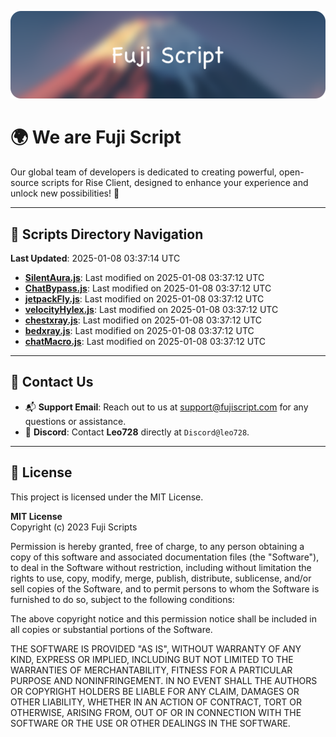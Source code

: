 ![Banner](.github/b.webp)

# 🌍 **We are Fuji Script**

Our global team of developers is dedicated to creating powerful, open-source scripts for Rise Client, designed to enhance your experience and unlock new possibilities! 🌟

---
<!-- SCRIPTS_NAVIGATION_START -->
## 📂 **Scripts Directory Navigation**

**Last Updated**: 2025-01-08 03:37:14 UTC

- **[SilentAura.js](scripts/SilentAura.js)**: Last modified on 2025-01-08 03:37:12 UTC
- **[ChatBypass.js](scripts/ChatBypass.js)**: Last modified on 2025-01-08 03:37:12 UTC
- **[jetpackFly.js](scripts/jetpackFly.js)**: Last modified on 2025-01-08 03:37:12 UTC
- **[velocityHylex.js](scripts/velocityHylex.js)**: Last modified on 2025-01-08 03:37:12 UTC
- **[chestxray.js](scripts/chestxray.js)**: Last modified on 2025-01-08 03:37:12 UTC
- **[bedxray.js](scripts/bedxray.js)**: Last modified on 2025-01-08 03:37:12 UTC
- **[chatMacro.js](scripts/chatMacro.js)**: Last modified on 2025-01-08 03:37:12 UTC

<!-- SCRIPTS_NAVIGATION_END -->

---

## 💬 **Contact Us**  
- 📬 **Support Email**: Reach out to us at [support@fujiscript.com](mailto:support@fujiscript.com) for any questions or assistance.  
- 💬 **Discord**: Contact **Leo728** directly at `Discord@leo728`.

---

## 📜 **License**

This project is licensed under the MIT License.  

**MIT License**  
Copyright (c) 2023 Fuji Scripts  

Permission is hereby granted, free of charge, to any person obtaining a copy of this software and associated documentation files (the "Software"), to deal in the Software without restriction, including without limitation the rights to use, copy, modify, merge, publish, distribute, sublicense, and/or sell copies of the Software, and to permit persons to whom the Software is furnished to do so, subject to the following conditions:  

The above copyright notice and this permission notice shall be included in all copies or substantial portions of the Software.  

THE SOFTWARE IS PROVIDED "AS IS", WITHOUT WARRANTY OF ANY KIND, EXPRESS OR IMPLIED, INCLUDING BUT NOT LIMITED TO THE WARRANTIES OF MERCHANTABILITY, FITNESS FOR A PARTICULAR PURPOSE AND NONINFRINGEMENT. IN NO EVENT SHALL THE AUTHORS OR COPYRIGHT HOLDERS BE LIABLE FOR ANY CLAIM, DAMAGES OR OTHER LIABILITY, WHETHER IN AN ACTION OF CONTRACT, TORT OR OTHERWISE, ARISING FROM, OUT OF OR IN CONNECTION WITH THE SOFTWARE OR THE USE OR OTHER DEALINGS IN THE SOFTWARE.  
